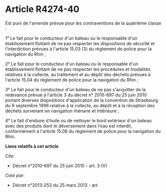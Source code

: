 # Article R4274-40

Est puni de l'amende prévue pour les contraventions de la quatrième classe : 

1° Le fait pour le conducteur d'un bateau ou le responsable d'un établissement flottant de ne pas respecter les dispositions
de sécurité et l'interdiction prévues à l'article 15.03 (3) du règlement de police pour la navigation du Rhin ; 

2° Le fait pour le conducteur d'un bateau ou le responsable d'un établissement flottant de ne pas respecter les procédures et
modalités relatives à la collecte, au traitement et au dépôt des déchets prévues à l'article 15.04 du règlement de police
pour la navigation du Rhin ; 

3° Le fait pour le conducteur d'un bateau de ne pas s'acquitter de la redevance prévue à l'article 3 du décret n° 2010-697 du
25 juin 2010 portant diverses dispositions d'application de la convention de Strasbourg du 9 septembre 1996 relative à la
collecte, au dépôt et à la réception des déchets survenant en navigation rhénane et intérieure ; 

4° Le fait d'enduire d'huile ou de nettoyer le bord extérieur d'un bateau avec des produits dont le déversement dans l'eau
est interdit, conformément à l'article 15.08 du règlement de police pour la navigation du Rhin.

**Liens relatifs à cet article**

_Cite_:

  - Décret n°2010-697 du 25 juin 2010 - art. 3 (V)

_Créé par_:

  - Décret n°2013-253 du 25 mars 2013 - art.

